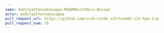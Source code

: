 ```yaml
---
name: AadityaChannabasappa-READMEwithDocs-Docsqa
actor: AadityaChannabasappa
pull_request_url: https://github.com/ucsb-cs156-s22/team03-s22-6pm-1/pull/35
pull_request_num: 35
---
```

